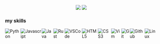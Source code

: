 <div align="center">
  <img src="https://github-readme-stats.vercel.app/api?username=willshuttleworth&show_icons=true&theme=material-palenight"/>
  <img src="https://github-readme-stats.vercel.app/api/top-langs/?username=willshuttleworth&exclude_repo=.dotfiles&layout=compact&theme=material-palenight&hide=jupyter%20notebook"/>
</div>

### my skills

<div style="display:flex">
<img alt="Python" src="https://img.shields.io/badge/Python-FFD43B?style=for-the-badge&logo=python&logoColor=blue">
<img alt="Javascript" src="https://img.shields.io/badge/JavaScript-323330?style=for-the-badge&logo=javascript&logoColor=F7DF1E">
<img alt="Java" src="https://img.shields.io/badge/Java-ED8B00?style=for-the-badge&logo=java&logoColor=white">
<img alt="Rust" src="https://img.shields.io/badge/RUST-E44C30?style=for-the-badge&logo=rust&logoColor=white">
<img alt="VSCode" src="https://img.shields.io/badge/VSCode-0078D4?style=for-the-badge&logo=visual%20studio%20code&logoColor=white">
<img alt="HTML5" src="https://img.shields.io/badge/html5%20-%23E34F26.svg?&style=for-the-badge&logo=html5&logoColor=white"/>
<img alt="CSS3" src="https://img.shields.io/badge/css3%20-%231572B6.svg?&style=for-the-badge&logo=css3&logoColor=white"/>
<img alt="Vim" src="https://img.shields.io/badge/VIM-%2311AB00.svg?&style=for-the-badge&logo=vim&logoColor=white">
<img alt="Git" src="https://img.shields.io/badge/GIT-E44C30?style=for-the-badge&logo=git&logoColor=white">
<img alt="Github" src="https://img.shields.io/badge/GitHub-100000?style=for-the-badge&logo=github&logoColor=white">
<img alt="Linux" src="https://img.shields.io/badge/Linux-100000?style=for-the-badge&logo=linux&logoColor=yellow">
</div>
